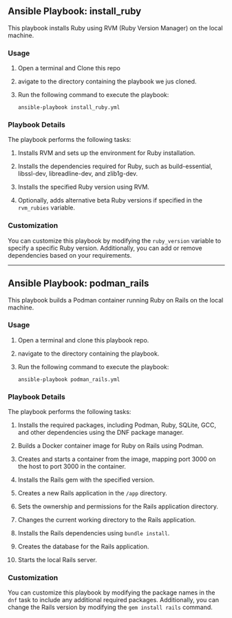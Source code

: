 ## Ansible Playbook: install_ruby

This playbook installs Ruby using RVM (Ruby Version Manager) on the local machine.

### Usage

1. Open a terminal and Clone this repo

2.  avigate to the directory containing the playbook we jus cloned.

3. Run the following command to execute the playbook:

   ```shell
   ansible-playbook install_ruby.yml
   ```

### Playbook Details

The playbook performs the following tasks:

1. Installs RVM and sets up the environment for Ruby installation.

2. Installs the dependencies required for Ruby, such as build-essential, libssl-dev, libreadline-dev, and zlib1g-dev.

3. Installs the specified Ruby version using RVM.

4. Optionally, adds alternative beta Ruby versions if specified in the `rvm_rubies` variable.

### Customization

You can customize this playbook by modifying the `ruby_version` variable to specify a specific Ruby version. Additionally, you can add or remove dependencies based on your requirements.

---

## Ansible Playbook: podman_rails

This playbook builds a Podman container running Ruby on Rails on the local machine.

### Usage

1.  Open a terminal and clone this playbook repo.

2. navigate to the directory containing the playbook.

3. Run the following command to execute the playbook:

   ```shell
   ansible-playbook podman_rails.yml
   ```

### Playbook Details

The playbook performs the following tasks:

1. Installs the required packages, including Podman, Ruby, SQLite, GCC, and other dependencies using the DNF package manager.

2. Builds a Docker container image for Ruby on Rails using Podman.

3. Creates and starts a container from the image, mapping port 3000 on the host to port 3000 in the container.

4. Installs the Rails gem with the specified version.

5. Creates a new Rails application in the `/app` directory.

6. Sets the ownership and permissions for the Rails application directory.

7. Changes the current working directory to the Rails application.

8. Installs the Rails dependencies using `bundle install`.

9. Creates the database for the Rails application.

10. Starts the local Rails server.

### Customization

You can customize this playbook by modifying the package names in the `dnf` task to include any additional required packages. Additionally, you can change the Rails version by modifying the `gem install rails` command.
